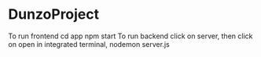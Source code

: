 # DunzoProject


To run frontend cd app npm start
To run backend click on server, then click on open in integrated terminal, nodemon server.js 